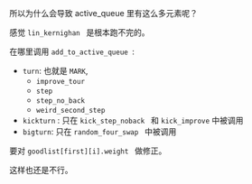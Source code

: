 所以为什么会导致 active_queue 里有这么多元素呢？

感觉 `lin_kernighan `  是根本跑不完的。



在哪里调用 `add_to_active_queue `:

* `turn`: 也就是 `MARK`, 
  * `improve_tour `
  * `step `
  * `step_no_back`
  * `weird_second_step` 
* `kickturn` : 只在 `kick_step_noback `  和 `kick_improve` 中被调用
* `bigturn`: 只在 `random_four_swap ` 中被调用



要对 `goodlist[first][i].weight ` 做修正。

这样也还是不行。